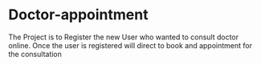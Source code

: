 # Doctor-appointment
The Project is to Register the new User who wanted to consult doctor online. Once the user is registered will direct to book and appointment for the consultation
